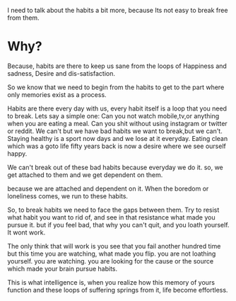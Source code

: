I need to talk about the habits a bit more, because Its not easy to break free from them.
# Why?

Because, habits are there to keep us sane from the loops of Happiness and sadness, Desire and dis-satisfaction.

So we know that we need to begin from the habits to get to the part where only memories exist as a process.

Habits are there every day with us, every habit itself is a loop that you need to break. Lets say a simple one: Can you not watch mobile,tv,or anything when you are eating a meal. Can you shit without using instagram or twitter or reddit.
We can't but we have bad habits we want to break,but we can't. Staying healthy is a sport now days and we lose at it everyday. Eating clean which was a goto life fifty years back is now a desire where we see ourself happy.

We can't break out of these bad habits because everyday we do it. so, we get attached to them and we get dependent on them.

because we are attached and dependent on it. When the boredom or loneliness comes, we run to these habits.

So, to break habits we need to face the gaps between them. Try to resist what habit you want to rid of, and see in that resistance what made you pursue it. but if you feel bad, that why you can't quit, and you loath yourself. It wont work. 

The only think that will work is you see that you fail another hundred time but this time you are watching, what made you flip. you are not loathing yourself. you are watching. you are looking for the cause or the source which made your brain pursue habits.

This is what intelligence is, when you realize how this memory of yours function and these loops of suffering springs from it, life become effortless.